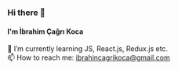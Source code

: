 ### Hi there 👋
#### I'm İbrahim Çağrı Koca

🌱 I’m currently learning JS, React.js, Redux.js etc. <br>
📫 How to reach me: ibrahincagrikoca@gmail.com

<!--
**IbrahimCagriKoca/IbrahimCagriKoca** is a ✨ _special_ ✨ repository because its `README.md` (this file) appears on your GitHub profile.

Here are some ideas to get you started:

- 🔭 I’m currently working on ...

- 👯 I’m looking to collaborate on ...
- 🤔 I’m looking for help with ...
- 💬 Ask me about ...
-  ...
- 😄 Pronouns: ...
- ⚡ Fun fact: ...
-->
